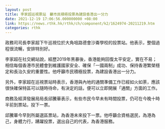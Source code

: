 ```yaml
---
layout: post
title: 李家超巡視票站　籲市民積極投票為建設香港出一分力
date: 2021-12-19 17:06:56.000000000 +08:00
link: https://news.rthk.hk/rthk/ch/component/k2/1624974-20211219.htm
categories: rthk
---
```


政務司司長李家超下午巡視位於大角咀路德會沙崙學校的投票站。他表示，整個過程很流暢，安排特別好。

李家超在社交網站說，經歷2019年黑暴後，香港能夠回復太平安定，實在不易；相信每個香港市民體會到維護國家安全、確保「一國兩制」成功、保持香港繁榮穩定和長治久安的重要性。他呼籲市民積極投票，為建設香港出一分力。

另外，李家超在巡視票站時表示，香港與內地的通關準備工作已經如火如荼，應該很快確保特區可以隨時待命，有決定的話，便可以立即開展「通關」方面的工作。

商務及經濟發展局局長邱騰華表示，有些市民今早未有時間投票，仍可在今晚十時半前到票站，投下一票。

邱騰華今早到所屬選區票站，為香港未來投下一票。他呼籲合資格選民，為港為己，身體力行，踴躍投票，選出自己的代表，為香港服務。
